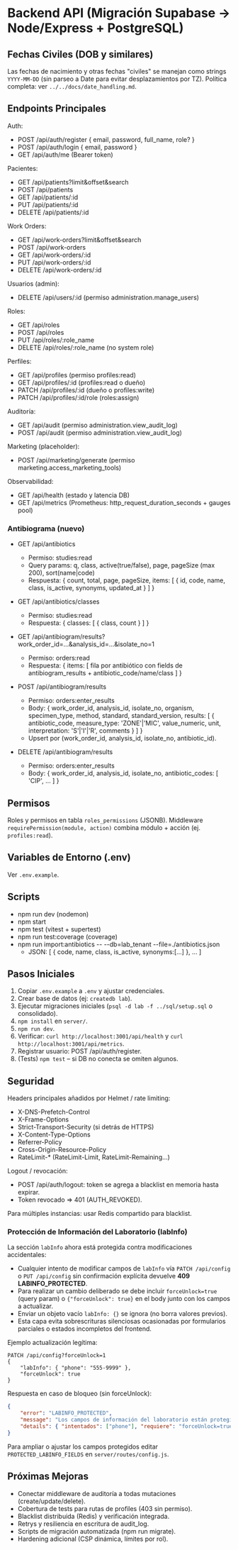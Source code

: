 # Backend API (Migración Supabase -> Node/Express + PostgreSQL)

## Fechas Civiles (DOB y similares)
Las fechas de nacimiento y otras fechas "civiles" se manejan como strings `YYYY-MM-DD` (sin parseo a Date para evitar desplazamientos por TZ). Política completa: ver `../../docs/date_handling.md`.

## Endpoints Principales
Auth:
- POST /api/auth/register { email, password, full_name, role? }
- POST /api/auth/login { email, password }
- GET  /api/auth/me (Bearer token)

Pacientes:
- GET /api/patients?limit&offset&search
- POST /api/patients
- GET /api/patients/:id
- PUT /api/patients/:id
- DELETE /api/patients/:id

Work Orders:
- GET /api/work-orders?limit&offset&search
- POST /api/work-orders
- GET /api/work-orders/:id
- PUT /api/work-orders/:id
- DELETE /api/work-orders/:id

Usuarios (admin):
- DELETE /api/users/:id (permiso administration.manage_users)

Roles:
- GET /api/roles
- POST /api/roles
- PUT /api/roles/:role_name
- DELETE /api/roles/:role_name (no system role)

Perfiles:
- GET /api/profiles (permiso profiles:read)
- GET /api/profiles/:id (profiles:read o dueño)
- PATCH /api/profiles/:id (dueño o profiles:write)
- PATCH /api/profiles/:id/role (roles:assign)

Auditoría:
- GET /api/audit (permiso administration.view_audit_log)
- POST /api/audit (permiso administration.view_audit_log)

Marketing (placeholder):
- POST /api/marketing/generate (permiso marketing.access_marketing_tools)

Observabilidad:
- GET /api/health (estado y latencia DB)
- GET /api/metrics (Prometheus: http_request_duration_seconds + gauges pool)

### Antibiograma (nuevo)

- GET /api/antibiotics
	- Permiso: studies:read
	- Query params: q, class, active(true/false), page, pageSize (max 200), sort(name|code)
	- Respuesta: { count, total, page, pageSize, items: [ { id, code, name, class, is_active, synonyms, updated_at } ] }

- GET /api/antibiotics/classes
	- Permiso: studies:read
	- Respuesta: { classes: [ { class, count } ] }

- GET /api/antibiogram/results?work_order_id=...&analysis_id=...&isolate_no=1
	- Permiso: orders:read
	- Respuesta: { items: [ fila por antibiótico con fields de antibiogram_results + antibiotic_code/name/class ] }

- POST /api/antibiogram/results
	- Permiso: orders:enter_results
	- Body:
		{
			work_order_id, analysis_id, isolate_no,
			organism, specimen_type, method, standard, standard_version,
			results: [ { antibiotic_code, measure_type: 'ZONE'|'MIC', value_numeric, unit, interpretation: 'S'|'I'|'R', comments } ]
		}
	- Upsert por (work_order_id, analysis_id, isolate_no, antibiotic_id).

- DELETE /api/antibiogram/results
	- Permiso: orders:enter_results
	- Body: { work_order_id, analysis_id, isolate_no, antibiotic_codes: [ 'CIP', ... ] }

## Permisos
Roles y permisos en tabla `roles_permissions` (JSONB). Middleware `requirePermission(module, action)` combina módulo + acción (ej. `profiles:read`).

## Variables de Entorno (.env)
Ver `.env.example`.

## Scripts
- npm run dev (nodemon)
- npm start
- npm test (vitest + supertest)
 - npm run test:coverage (coverage)
 - npm run import:antibiotics -- --db=lab_tenant --file=./antibiotics.json
	 - JSON: [ { code, name, class, is_active, synonyms:[...] }, ... ]

## Pasos Iniciales
1. Copiar `.env.example` a `.env` y ajustar credenciales.
2. Crear base de datos (ej: `createdb lab`).
3. Ejecutar migraciones iniciales (`psql -d lab -f ../sql/setup.sql` o consolidado).
4. `npm install` en `server/`.
5. `npm run dev`.
6. Verificar: `curl http://localhost:3001/api/health` y `curl http://localhost:3001/api/metrics`.
7. Registrar usuario: POST /api/auth/register.
8. (Tests) `npm test` – si DB no conecta se omiten algunos.

## Seguridad
Headers principales añadidos por Helmet / rate limiting:
- X-DNS-Prefetch-Control
- X-Frame-Options
- Strict-Transport-Security (si detrás de HTTPS)
- X-Content-Type-Options
- Referrer-Policy
- Cross-Origin-Resource-Policy
- RateLimit-* (RateLimit-Limit, RateLimit-Remaining...)

Logout / revocación:
- POST /api/auth/logout: token se agrega a blacklist en memoria hasta expirar.
- Token revocado => 401 (AUTH_REVOKED).

Para múltiples instancias: usar Redis compartido para blacklist.

### Protección de Información del Laboratorio (labInfo)
La sección `labInfo` ahora está protegida contra modificaciones accidentales:

- Cualquier intento de modificar campos de `labInfo` vía `PATCH /api/config` o `PUT /api/config` sin confirmación explícita devuelve **409 LABINFO_PROTECTED**.
- Para realizar un cambio deliberado se debe incluir `forceUnlock=true` (query param) o `{"forceUnlock": true}` en el body junto con los campos a actualizar.
- Enviar un objeto vacío `labInfo: {}` se ignora (no borra valores previos).
- Esta capa evita sobrescrituras silenciosas ocasionadas por formularios parciales o estados incompletos del frontend.

Ejemplo actualización legítima:
```
PATCH /api/config?forceUnlock=1
{
	"labInfo": { "phone": "555-9999" },
	"forceUnlock": true
}
```
Respuesta en caso de bloqueo (sin forceUnlock):
```json
{
	"error": "LABINFO_PROTECTED",
	"message": "Los campos de información del laboratorio están protegidos y no pueden modificarse sin confirmación explícita.",
	"details": { "intentados": ["phone"], "requiere": "forceUnlock=true" }
}
```

Para ampliar o ajustar los campos protegidos editar `PROTECTED_LABINFO_FIELDS` en `server/routes/config.js`.

## Próximas Mejoras
- Conectar middleware de auditoría a todas mutaciones (create/update/delete).
- Cobertura de tests para rutas de profiles (403 sin permiso).
- Blacklist distribuida (Redis) y verificación integrada.
- Retrys y resiliencia en escritura de audit_log.
- Scripts de migración automatizada (npm run migrate).
- Hardening adicional (CSP dinámica, límites por rol).
